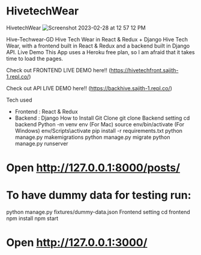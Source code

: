 # HivetechWear
HivetechWear
![Screenshot 2023-02-28 at 12 57 12 PM](https://user-images.githubusercontent.com/112057794/221783529-bd5fcb49-dfc9-4ab6-b0ff-716ce0beb347.png)


Hive-Techwear-GD
Hive Tech Wear in React & Redux + Django
Hive Tech Wear, with a frontend built in React & Redux and a backend built in Django API.
Live Demo
This App uses a Heroku free plan, so I am afraid that it takes time to load the pages.

Check out FRONTEND LIVE DEMO here!! (https://hivetechfront.sajith-1.repl.co/)

Check out API LIVE DEMO here!! (https://backhive.sajith-1.repl.co/)

Tech used
* Frontend : React & Redux
* Backend : Django
How to Install
Git Clone
git clone
Backend setting
cd backend
Python -m venv env
(For Mac) source env/bin/activate
(For Windows) env/Scripts\activate
pip install -r requirements.txt
python manage.py makemigrations
python manage.py migrate
python manage.py runserver
# Open http://127.0.0.1:8000/posts/

# To have dummy data for testing run:
python manage.py fixtures/dummy-data.json
Frontend setting
cd frontend
npm install
npm start
# Open http://127.0.0.1:3000/
#
